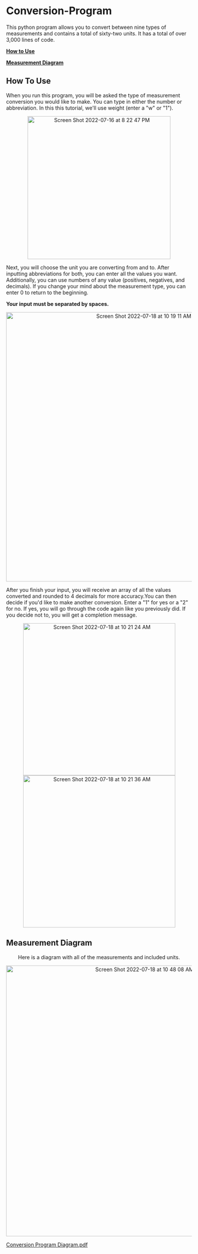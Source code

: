 # Conversion-Program
This python program allows you to convert between nine types of measurements and contains a total of sixty-two units. It has a total of over 3,000 lines of code.

**[How to Use](https://github.com/jewright/Conversion-Program#how-to-use)**

**[Measurement Diagram](https://github.com/jewright/Conversion-Program/edit/main/README.md#measurement-diagram)**



## How To Use
When you run this program, you will be asked the type of measurement conversion you would like to make. You can type in either the number or abbreviation. In this this tutorial, we'll use weight (enter a "w" or "1").

<p align="center">
<img width="388" alt="Screen Shot 2022-07-16 at 8 22 47 PM" src="https://user-images.githubusercontent.com/98404383/179516166-33049513-dbf4-48ed-b115-4c86e18bc453.png">
</p>

Next, you will choose the unit you are converting from and to. After inputting abbreviations for both, you can enter all the values you want. Additionally, you can use numbers of any value  (positives, negatives, and decimals). If you change your mind about the measurement type, you can enter 0 to return to the beginning.

**Your input must be separated by spaces.** 
<p align="center">
<img width="731" alt="Screen Shot 2022-07-18 at 10 19 11 AM" src="https://user-images.githubusercontent.com/98404383/179532746-01929a60-acfa-4c80-a342-296530db3a42.png">
</p>
After you finish your input, you will receive an array of all the values converted and rounded to 4 decimals for more accuracy.You can then decide if you'd like to make another conversion. Enter a "1" for yes or a "2" for no. If yes, you will go through the code again like you previously did. If you decide not to, you will get a completion message.
 
<p align="center">
<img width="413" alt="Screen Shot 2022-07-18 at 10 21 24 AM" src="https://user-images.githubusercontent.com/98404383/179536178-451bb94a-fc02-48dd-a117-7fab512124c1.png">
<img width="413" alt="Screen Shot 2022-07-18 at 10 21 36 AM" src="https://user-images.githubusercontent.com/98404383/179536182-2380a003-0d2f-425b-b58b-15adaa9b3621.png">
</p>

## Measurement Diagram
<p align="center">Here is a diagram with all of the measurements and included units.
</p>

<p align="center">
  <img width="735" alt="Screen Shot 2022-07-18 at 10 48 08 AM" src="https://user-images.githubusercontent.com/98404383/179538210-3c040767-4a9c-4d20-927b-2d4d9b2a8448.png">
</p>

[Conversion Program Diagram.pdf](https://github.com/jewright/Conversion-Program/files/9133017/Conversion.Program.Diagram.pdf)

